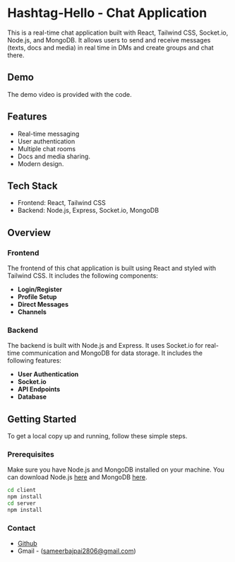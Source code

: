 # Hashtag-Hello - Chat Application

This is a real-time chat application built with React, Tailwind CSS, Socket.io, Node.js, and MongoDB. It allows users to send and receive messages (texts, docs and media) in real time in DMs and create groups and chat there.

## Demo

The demo video is provided with the code.

## Features

- Real-time messaging
- User authentication
- Multiple chat rooms
- Docs and media sharing.
- Modern design.

## Tech Stack

- Frontend: React, Tailwind CSS
- Backend: Node.js, Express, Socket.io, MongoDB

## Overview

### Frontend

The frontend of this chat application is built using React and styled with Tailwind CSS. It includes the following components:

- **Login/Register**
- **Profile Setup**
- **Direct Messages**
- **Channels**

### Backend

The backend is built with Node.js and Express. It uses Socket.io for real-time communication and MongoDB for data storage. It includes the following features:

- **User Authentication**
- **Socket.io**
- **API Endpoints**
- **Database**

## Getting Started

To get a local copy up and running, follow these simple steps.

### Prerequisites

Make sure you have Node.js and MongoDB installed on your machine. You can download Node.js [here](https://nodejs.org/) and MongoDB [here](https://www.mongodb.com/).

   ```sh
   cd client
  npm install
  cd server
  npm install

```

### Contact

- [Github](https://github.com/bajpai13)
- Gmail - (sameerbajpai2806@gmail.com)


